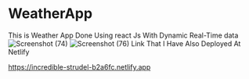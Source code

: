 # WeatherApp
This is Weather App Done Using react Js With Dynamic Real-Time data ![Screenshot (74)](https://user-images.githubusercontent.com/108454910/202209719-c4e3df4a-54a4-4c38-8c61-9492cff4237b.png)
![Screenshot (76)](https://user-images.githubusercontent.com/108454910/202209808-b9c9bea4-67e4-4a0d-9692-e6908212eda9.png)
Link That I Have Also Deployed At Netlify

https://incredible-strudel-b2a6fc.netlify.app

